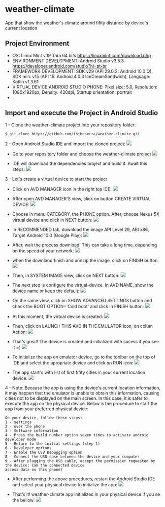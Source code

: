 # weather-climate
App that show the weather's climate around fifity distance by device's current location

## Project Environment
- OS: Linux Mint v.19 Tara 64 bits   https://linuxmint.com/download.php
- ENVIRONMENT DEVELOPMENT: Android Studio v3.5.3   https://developer.android.com/studio?hl=pt-br
- FRAMEWORK DEVELOPMENT: SDK v29 (API 29.0.2: Android 10.0 Q), SDK min. v15 (API 15: Android 4.0.3 IceCreamSandwich), Language: Kotlin v1.3.61
- VIRTUAL DEVICE ANDROID STUDIO PHONE: Pixel size: 5.0, Resolution: 1080x1920px, Density: 420dpi, Startup orientation: portrait
-
## Import and execute the Project in Android Studio
1 - Clone the weather-climate project into your repository folder:

```sh
$ git clone https://github.com/thibeserra/weather-climate.git
```

2 - Open Android Studio IDE and import the cloned project:
![](app/src/readme/_1-open_android_studio.png)

- Go to your repository folder and choose the weather-climate project
![](app/src/readme/_2-select_project_into_repository.png)

- IDE will download the dependencies project and build it. Await this steps:
![](app/src/readme/_3-build_project_step.png)

3 - Let's create a virtual device to start the project
 - Click on AVD MANAGER icon in the right top IDE:
 ![](app/src/readme/_4-click_avd_manager_icon.png)

 - After open AVD MANAGER'S view, click on button CREATE VIRTUAL DEVICE:
 ![](app/src/readme/_5-create-virtual-device.png)

 - Choose in menu CATEGORY, the PHONE option. After, choose Nexus 5X virtual device and click in NEXT button:
 ![](app/src/readme/_6-nexus_5x_virtual_device.png)

 - In RECOMMENDED tab, download the image API Level 29, ABI x86, Target Android 10.0 (Google Play):
  ![](app/src/readme/_7-view-system-image-download.png)

  - After, wait the process download. This can take a long time, depending on the speed of your network:
  ![](app/src/readme/_8-download-device-image.png)

  - when the downlaod finish and unnzip the image, click on FINISH button:
  ![](app/src/readme/_9-finish-download-device-image.png)

  - Then, in SYSTEM IMAGE view, click on NEXT button:
  ![](app/src/readme/_10-next-button.png)

  - The next step is configure the virtual-device. In AVD NAME, show the device name or keep the default:
  ![](app/src/readme/_11-virtual-device-config.png)

  - On the same view, click on SHOW ADVANCED SETTINGS button and check the BOOT OPTION='Cold boot' and click in FINISH button:
  ![](app/src/readme/_12-show-adv-settings.png)

  - At this moment, the virtual device is created:
  ![](app/src/readme/_13-virtual-device-created.png)

  - Then, click on LAUNCH THIS AVD IN THE EMULATOR icon, on colum Action:
  ![](app/src/readme/_14-start-nexus-5-virtual-dev.png)

  - That's great! The device is created and initialized with sucess if you see it =)
  ![](app/src/readme/_15-nexus-5-virtual-dev-started.png)

  - To initialize the app on emulator device, go to the toolbar on the top of IDE and select the apropriate device and click on RUN icon:
  ![](app/src/readme/_16-start-app-by-nexus5.png)

  - The app start's with list of first fifity cities in your current location device:
  ![](app/src/readme/_17-weather-app-initialized.png)


4 - Note: Because the app is using the device's current location information, it may happen that the emulator is unable to obtain this information, causing cities not to be displayed on the main screen.
    In this case, it is safer to execute the app on the physical device. Below is the procedure to start the app from your preferred physical device:

    On your device, follow these steps:
    1 - settings
    2 - over the phone
    3 - Software information
    4 - Press the build number option seven times to activate android developer mode
    5 - Return to the initial settings (step 1)
    6 - Developer options
    7 - Enable the USB Debugging option
    8 - Connect the USB case between the device and your computer
    9 - After plugging the USB cable, accept the permission requested by the device: Can the connected device
    access data on this phone?

  - After performing the above procedures, restart the Android Studio IDE and select your physical device to initialize the app:
  ![](app/src/readme/_18-select-physical-device.png)

  - That's it! weather-climate app initialized in your physical device if you se the bellow:
  ![](app/src/readme/_19-app-initialized-physical-device.jpg)